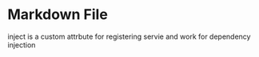 ﻿# Markdown File

inject is a custom attrbute for registering servie and work for dependency injection